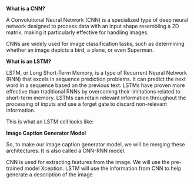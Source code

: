 **What is a CNN?**

A Convolutional Neural Network (CNN) is a specialized type of deep neural network designed to process data with an input shape resembling a 2D matrix, making it particularly effective for handling images. 

CNNs are widely used for image classification tasks, such as determining whether an image depicts a bird, a plane, or even Superman.

**What is an LSTM?**

LSTM, or Long Short-Term Memory, is a type of Recurrent Neural Network (RNN) that excels in sequence prediction problems. It can predict the next word in a sequence based on the previous text. LSTMs have proven more effective than traditional RNNs by overcoming their limitations related to short-term memory. LSTMs can retain relevant information throughout the processing of inputs and use a forget gate to discard non-relevant information.

This is what an LSTM cell looks like:

**Image Caption Generator Model**

So, to make our image caption generator model, we will be merging these architectures. It is also called a CNN-RNN model.

CNN is used for extracting features from the image. We will use the pre-trained model Xception.
LSTM will use the information from CNN to help generate a description of the image

